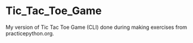 # Tic_Tac_Toe_Game
My version of Tic Tac Toe Game (CLI) done during making exercises from practicepython.org.
